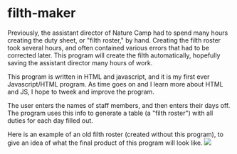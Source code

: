 # filth-maker

Previously, the assistant director of Nature Camp had to spend many hours creating the duty sheet, or "filth roster," by hand. Creating the filth roster took several hours, and often contained various errors that had to be corrected later. This program will create the filth automatically, hopefully saving the assistant director many hours of work.

This program is written in HTML and javascript, and it is my first ever Javascript/HTML program. As time goes on and I learn more about HTML and JS, I hope to tweek and improve the program.

The user enters the names of staff members, and then enters their days off. The program uses this info to generate a table (a "filth roster") with all duties for each day filled out.

Here is an example of an old filth roster (created without this program), to give an idea of what the final product of this program will look like.
![](/Users/Will/Desktop/449d033bec1f4b67a7b9b008fc048fd7.jpeg)

